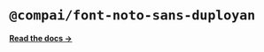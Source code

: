 # `@compai/font-noto-sans-duployan`

[**Read the docs &rarr;**](https://components.ai/docs/typefaces/noto-sans-duployan)
